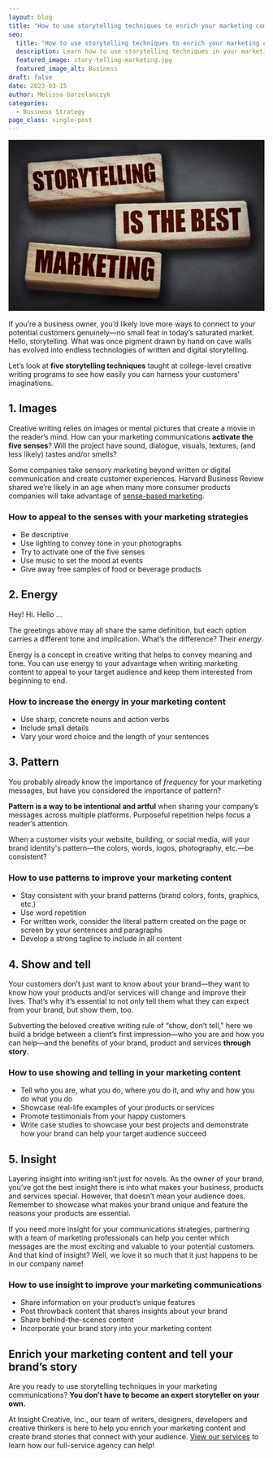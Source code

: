 ```yaml
---
layout: blog
title: "How to use storytelling techniques to enrich your marketing communications"
seo:
  title: "How to use storytelling techniques to enrich your marketing communications"
  description: Learn how to use storytelling techniques in your marketing communications to help you harness your customers’ imaginations.
  featured_image: story-telling-marketing.jpg
  featured_image_alt: Business
draft: false
date: 2023-03-15
author: Melissa Gorzelanczyk
categories:
  - Business Strategy
page_class: single-post
---
```


![Storytelling is the best marketing](story-telling-marketing.jpg)

If you’re a business owner, you’d likely love more ways to connect to your potential customers genuinely—no small feat in today’s saturated market. Hello, storytelling. What was once pigment drawn by hand on cave walls has evolved into endless technologies of written and digital storytelling.

Let’s look at **five storytelling techniques** taught at college-level creative writing programs to see how easily you can harness your customers' imaginations.

## 1. Images

Creative writing relies on images or mental pictures that create a movie in the reader’s mind. How can your marketing communications **activate the five senses**? Will the project have sound, dialogue, visuals, textures, (and less likely) tastes and/or smells?

Some companies take sensory marketing beyond written or digital communication and create customer experiences. Harvard Business Review shared we’re likely in an age when many more consumer products companies will take advantage of [sense-based marketing](https://hbr.org/2015/03/the-science-of-sensory-marketing).

### How to appeal to the senses with your marketing strategies 

* Be descriptive
* Use lighting to convey tone in your photographs
* Try to activate one of the five senses
* Use music to set the mood at events
* Give away free samples of food or beverage products

## 2. Energy

Hey! Hi. Hello …

The greetings above may all share the same definition, but each option carries a different tone and implication. What’s the difference? Their *energy*.

Energy is a concept in creative writing that helps to convey meaning and tone. You can use energy to your advantage when writing marketing content to appeal to your target audience and keep them interested from beginning to end.

### How to increase the energy in your marketing content

* Use sharp, concrete nouns and action verbs
* Include small details
* Vary your word choice and the length of your sentences

## 3. Pattern

You probably already know the importance of *frequency* for your marketing messages, but have you considered the importance of pattern?

**Pattern is a way to be intentional and artful** when sharing your company’s messages across multiple platforms. Purposeful repetition helps focus a reader’s attention.

When a customer visits your website, building, or social media, will your brand identity's pattern—the colors, words, logos, photography, etc.—be consistent?

### How to use patterns to improve your marketing content

* Stay consistent with your brand patterns (brand colors, fonts, graphics, etc.)
* Use word repetition
* For written work, consider the literal pattern created on the page or screen by your sentences and paragraphs
* Develop a strong tagline to include in all content

## 4. Show and tell

Your customers don’t just want to know about your brand—they want to know how your products and/or services will change and improve their lives. That’s why it’s essential to not only tell them what they can expect from your brand, but show them, too.

Subverting the beloved creative writing rule of “show, don’t tell,” here we build a bridge between a client’s first impression—who you are and how you can help—and the benefits of your brand, product and services **through story**.

### How to use showing and telling in your marketing content 

* Tell who you are, what you do, where you do it, and why and how you do what you do
* Showcase real-life examples of your products or services
* Promote testimonials from your happy customers
* Write case studies to showcase your best projects and demonstrate how your brand can help your target audience succeed

## 5. Insight

Layering insight into writing isn’t just for novels. As the owner of your brand, you’ve got the best insight there is into what makes your business, products and services special. However, that doesn’t mean your audience does. Remember to showcase what makes your brand unique and feature the reasons your products are essential.

If you need more insight for your communications strategies, partnering with a team of marketing professionals can help you center which messages are the most exciting and valuable to your potential customers. And that kind of insight? Well, we love it so much that it just happens to be in our company name!

### How to use insight to improve your marketing communications

* Share information on your product’s unique features
* Post throwback content that shares insights about your brand
* Share behind-the-scenes content
* Incorporate your brand story into your marketing content

## Enrich your marketing content and tell your brand’s story

Are you ready to use storytelling techniques in your marketing communications? **You don’t have to become an expert storyteller on your own.**

At Insight Creative, Inc., our team of writers, designers, developers and creative thinkers is here to help you enrich your marketing content and create brand stories that connect with your audience. [View our services](https://insightcreative.com/services/) to learn how our full-service agency can help!